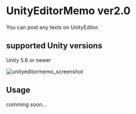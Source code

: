 # UnityEditorMemo ver2.0
You can post any texts on UnityEditor.  
## supported Unity versions  
Unity 5.6 or newer

![unityeditormemo_screenshot](https://github.com/charcolle/UnityEditorMemo/blob/master/UnityEditorMemo_Screenshot_v2.0.png?raw=true)

## Usage
comming soon...
